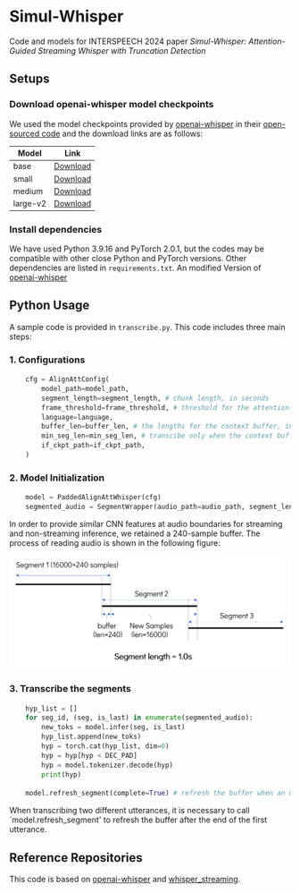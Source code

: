 # Simul-Whisper

Code and models for INTERSPEECH 2024 paper *Simul-Whisper: Attention-Guided Streaming Whisper with Truncation Detection*

## Setups

### Download openai-whisper model checkpoints

We used the model checkpoints provided by [openai-whisper](https://github.com/openai/whisper) in their [open-sourced code](https://github.com/openai/whisper/blob/main/whisper/__init__.py) and the download links are as follows: 

|Model|Link|
|-----|----|
|base|[Download](https://openaipublic.azureedge.net/main/whisper/models/ed3a0b6b1c0edf879ad9b11b1af5a0e6ab5db9205f891f668f8b0e6c6326e34e/base.pt)|
|small|[Download](https://openaipublic.azureedge.net/main/whisper/models/9ecf779972d90ba49c06d968637d720dd632c55bbf19d441fb42bf17a411e794/small.pt)|
|medium|[Download](https://openaipublic.azureedge.net/main/whisper/models/345ae4da62f9b3d59415adc60127b97c714f32e89e936602e85993674d08dcb1/medium.pt)|
|large-v2|[Download](https://openaipublic.azureedge.net/main/whisper/models/81f7c96c852ee8fc832187b0132e569d6c3065a3252ed18e56effd0b6a73e524/large-v2.pt)|

### Install dependencies

We have used Python 3.9.16 and PyTorch 2.0.1, but the codes may be compatible with other close Python and PyTorch versions. Other dependencies are listed in `requirements.txt`. An modified Version of [openai-whisper](https://github.com/openai/whisper) 

## Python Usage

A sample code is provided in `transcribe.py`. This code includes three main steps: 

### 1. Configurations

```python
    cfg = AlignAttConfig(
        model_path=model_path, 
        segment_length=segment_length, # chunk length, in seconds
        frame_threshold=frame_threshold, # threshold for the attention-guided decoding, in frames
        language=language,
        buffer_len=buffer_len, # the lengths for the context buffer, in seconds
        min_seg_len=min_seg_len, # transcibe only when the context buffer is larger than this threshold. Useful when the segment_length is small
        if_ckpt_path=if_ckpt_path,
    )
```

### 2. Model Initialization

```python
    model = PaddedAlignAttWhisper(cfg)
    segmented_audio = SegmentWrapper(audio_path=audio_path, segment_length=segment_length)
```

In order to provide similar CNN features at audio boundaries for streaming and non-streaming inference, we retained a 240-sample buffer. The process of reading audio is shown in the following figure:

![example](pics/example.png)

### 3. Transcribe the segments

```python
    hyp_list = []
    for seg_id, (seg, is_last) in enumerate(segmented_audio):
        new_toks = model.infer(seg, is_last)
        hyp_list.append(new_toks)
        hyp = torch.cat(hyp_list, dim=0)
        hyp = hyp[hyp < DEC_PAD]
        hyp = model.tokenizer.decode(hyp)
        print(hyp)

    model.refresh_segment(complete=True) # refresh the buffer when an utterance is decoded
```

When transcribing two different utterances, it is necessary to call `model.refresh_segment' to refresh the buffer after the end of the first utterance.

## Reference Repositories

This code is based on [openai-whisper](https://github.com/openai/whisper) and [whisper_streaming](https://github.com/ufal/whisper_streaming).
